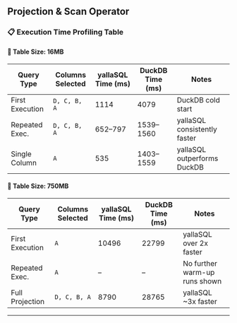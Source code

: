 ## Projection & Scan Operator
### 📋 Execution Time Profiling Table
#### 📁 **Table Size: 16MB**

| **Query Type** | **Columns Selected** | **yallaSQL Time (ms)** | **DuckDB Time (ms)** | **Notes** |
|----------------|----------------------|-------------------------|-----------------------|-----------|
| First Execution | `D, C, B, A`        | 1114                    | 4079                  | DuckDB cold start |
| Repeated Exec. | `D, C, B, A`         | 652–797                 | 1539–1560             | yallaSQL consistently faster |
| Single Column   | `A`                 | 535                     | 1403–1559             | yallaSQL outperforms DuckDB |

#### 📁 **Table Size: 750MB**

| **Query Type** | **Columns Selected** | **yallaSQL Time (ms)** | **DuckDB Time (ms)** | **Notes** |
|----------------|----------------------|-------------------------|-----------------------|-----------|
| First Execution | `A`                 | 10496                   | 22799                 | yallaSQL over 2x faster |
| Repeated Exec. | `A`                 | –                       | –                     | No further warm-up runs shown |
| Full Projection | `D, C, B, A`         | 8790                    | 28765                 | yallaSQL ~3x faster |

---
